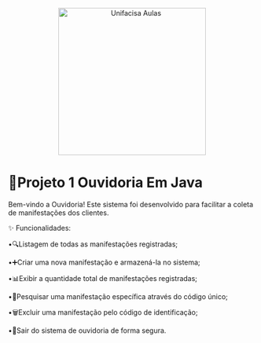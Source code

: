 <p align="center">
  <img src="https://github.com/user-attachments/assets/b8fd0de6-b567-4ef5-995d-cef5bb5d6504" alt="Unifacisa Aulas" width="300" />
</p>


# 📢Projeto 1 Ouvidoria Em Java
Bem-vindo a Ouvidoria! Este sistema foi desenvolvido para facilitar a coleta de manifestações dos clientes.

✨ Funcionalidades:

•🔍Listagem de todas as manifestações registradas;

•➕Criar uma nova manifestação e armazená-la no sistema;

•📊Exibir a quantidade total de manifestações registradas;

•🔎Pesquisar uma manifestação específica através do código único;

•🗑️Excluir uma manifestação pelo código de identificação;

•🚪Sair do sistema de ouvidoria de forma segura.
